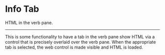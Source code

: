 # Info Tab

HTML in the verb pane.

---

This is some functionality to have a tab in the verb pane show HTML via a control that is precisely overlaid over the
verb pane. When the appropriate tab is selected, the web control is made visible and HTML is loaded.
